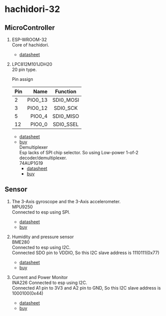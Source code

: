 # hachidori-32
## MicroController
1. ESP-WROOM-32  
    Core of hachidori. 
    * [datasheet](https://espressif.com/sites/default/files/documentation/esp_wroom_32_datasheet_en.pdf)

2. LPC812M101JDH20  
    20 pin type.  

    Pin assign  

    |  Pin  |     Name    |    Function    |
    |-------|------------:|:--------------:|
    |   2   |   PIO0_13   |    SDI0_MOSI   |
    |   3   |   PIO0_12   |    SDI0_SCK    |
    |   5   |   PIO0_4    |    SDI0_MISO   |
    |   12  |   PIO0_0    |    SDI0_SSEL   |
    
    * [datasheet](http://www.nxp.com/documents/data_sheet/LPC81XM.pdf)
    * [buy](http://www.digikey.jp/product-detail/ja/nxp-usa-inc/LPC812M101JD20J/568-11832-1-ND/5221834)  
    Demultiplexer  
        Esp lacks of SPI chip selector. So using Low-power 1-of-2 decoder/demultiplexer.  
        74AUP1G19
        * [datasheet](http://www.nexperia.com/catcher/74AUP1G19.pdf?)
        * [buy](http://www.digikey.jp/product-detail/ja/nexperia-usa-inc/74AUP1G19GW,125/568-4747-1-ND/2056823)

## Sensor  
1. The 3-Axis gyroscope and the 3-Axis  accelerometer.  
    MPU9250  
    Connected to esp using SPI.
    * [datasheet](https://store.invensense.com/datasheets/invensense/MPU9250REV1.0.pdf)
    * [buy](http://www.digikey.com/product-detail/en/invensense/MPU-9250/1428-1019-1-ND/4626450)

2. Humidity and pressure sensor  
    BME280  
    Connected to esp using I2C.  
    Connected SDO pin to VDDIO, So this I2C slave address is 1110111(0x77)
    * [datasheet](https://ae-bst.resource.bosch.com/media/_tech/media/datasheets/BST-BME280_DS001-11.pdf)
    * [buy](http://www.digikey.jp/product-detail/ja/bosch-sensortec/BME280/828-1063-1-ND/6136314)

3. Current and Power Monitor  
    INA226
    Connected to esp using I2C.  
    Connected A1 pin to 3V3 and A2 pin to GND, So this I2C slave address is 1000100(0x44)
    * [datasheet](http://www.ti.com/lit/ds/symlink/ina226.pdf)
    * [buy](http://www.digikey.jp/product-detail/ja/texas-instruments/INA226AIDGSR/296-29034-1-ND/2687118)

